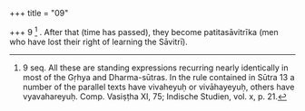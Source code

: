 +++
title = "09"

+++
9 [^2] . After that (time has passed), they become patitasāvitrīka (men who have lost their right of learning the Sāvitrī).


[^2]:  9 seq. All these are standing expressions recurring nearly identically in most of the Gṛhya and Dharma-sūtras. In the rule contained in Sūtra 13 a number of the parallel texts have vivaheyuḥ or vivāhayeyuḥ, others have vyavahareyuḥ. Comp. Vasiṣṭha XI, 75; Indische Studien, vol. x, p. 21.

